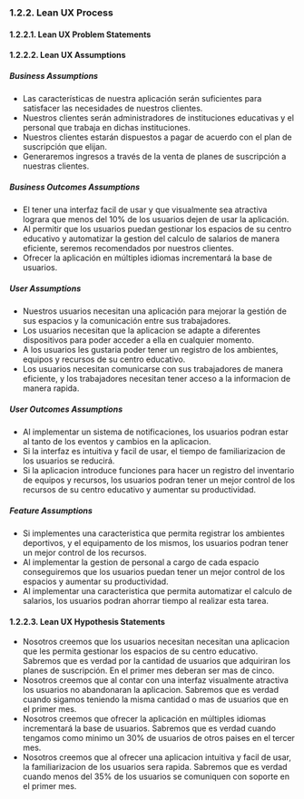 ### 1.2.2. Lean UX Process
#### 1.2.2.1. Lean UX Problem Statements
#### 1.2.2.2. Lean UX  Assumptions

##### Business Assumptions
- Las características de nuestra aplicación serán suficientes para satisfacer las necesidades de nuestros clientes.
- Nuestros clientes serán administradores de instituciones educativas y el personal que trabaja en dichas instituciones.
- Nuestros clientes estarán dispuestos a pagar de acuerdo con el plan de suscripción que elijan.
- Generaremos ingresos a través de la venta de planes de suscripción a nuestras clientes.
##### Business Outcomes Assumptions

- El tener una interfaz facil de usar y que visualmente sea atractiva lograra que menos del 10% de los usuarios dejen de usar la aplicación.
- Al permitir que los usuarios puedan gestionar los espacios de su centro educativo y 
     automatizar la gestion del calculo de salarios de manera eficiente, seremos recomendados por nuestros clientes.
- Ofrecer la aplicación en múltiples idiomas incrementará la base de usuarios.
##### User Assumptions
- Nuestros usuarios necesitan una aplicación para mejorar la gestión de sus espacios y la comunicación entre sus trabajadores.
- Los usuarios necesitan que la aplicacion se adapte a diferentes dispositivos para poder acceder a ella en cualquier momento.
- A los usuarios les gustaria poder tener un registro de los ambientes, equipos y recursos de su centro educativo.
- Los usuarios necesitan comunicarse con sus trabajadores de manera eficiente, y los trabajadores necesitan tener acceso a la informacion de manera rapida.
##### User Outcomes Assumptions
- Al implementar un sistema de notificaciones, los usuarios podran estar al tanto de los eventos y cambios en la aplicacion.
- Si la interfaz es intuitiva y facil de usar, el tiempo de familiarizacion de los usuarios se reducirá.
- Si la aplicacion introduce funciones para hacer un registro del inventario de equipos y recursos, los usuarios 
    podran tener un mejor control de los recursos de su centro educativo y aumentar su productividad.
##### Feature Assumptions
- Si implementes una caracteristica que permita registrar los ambientes deportivos, y el equipamento de los mismos,
los usuarios podran tener un mejor control de los recursos.
- Al implementar la gestion de personal a cargo de cada espacio conseguiremos que los usuarios puedan tener un mejor control de los espacios
y aumentar su productividad.
- Al implementar una caracteristica que permita automatizar el calculo de salarios, los usuarios podran ahorrar tiempo al realizar esta tarea.

#### 1.2.2.3. Lean UX Hypothesis Statements

- Nosotros creemos que los usuarios necesitan necesitan una aplicacion que les permita gestionar los espacios de su centro educativo.
  Sabremos que es verdad por la cantidad de usuarios que adquiriran los planes de suscripción. En el primer mes deberan ser mas de cinco.
- Nosotros creemos que al contar con una interfaz visualmente atractiva los usuarios no abandonaran la aplicacion. Sabremos que es verdad
  cuando sigamos teniendo la misma cantidad o mas de usuarios que en el primer mes.
- Nosotros creemos que ofrecer la aplicación en múltiples idiomas incrementará la base de usuarios. Sabremos que es verdad cuando tengamos
  como minimo un 30% de usuarios de otros paises en el tercer mes.
- Nosotros creemos que al ofrecer una aplicacion intuitiva y facil de usar, la familiarizacion de los usuarios sera rapida. Sabremos
que es verdad cuando menos del 35% de los usuarios se comuniquen con soporte en el primer mes.